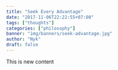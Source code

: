 ```yaml
---
title: "Seek Every Advantage"
date: "2017-11-06T22:22:55+07:00"
tags: ["thoughts"]
categories: ["philosophy"]
banner: "img/banners/seek-advantage.jpg"
author: "Nyk"
draft: false
---
```


This is new content
